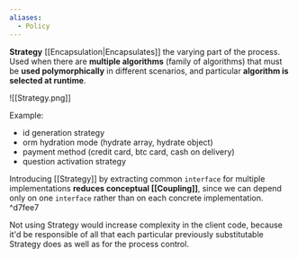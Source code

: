 ```yaml
---
aliases:
  - Policy
---
```

**Strategy** [[Encapsulation|Encapsulates]] the varying part of the process. 
Used when there are **multiple algorithms** (family of algorithms) that must be **used polymorphically** in different scenarios, and particular **algorithm is selected at runtime**.

![[Strategy.png]]

Example:
- id generation strategy
- orm hydration mode (hydrate array, hydrate object)
- payment method (credit card, btc card, cash on delivery)
- question activation strategy

Introducing [[Strategy]] by extracting common `interface` for multiple implementations **reduces conceptual [[Coupling]]**, since we can depend only on one `interface` rather than on each concrete implementation. ^d7fee7

Not using Strategy would increase complexity in the client code, because it'd be responsible of all that each particular previously substitutable Strategy does as well as for the process control.
